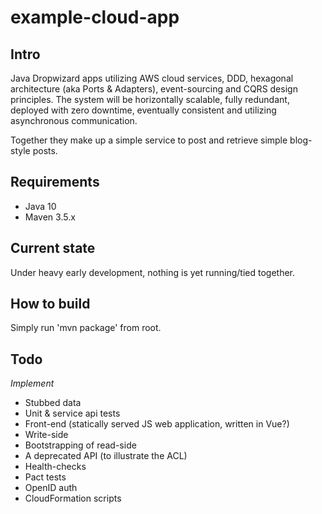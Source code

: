 # example-cloud-app

## Intro
Java Dropwizard apps utilizing AWS cloud services, DDD, hexagonal architecture (aka Ports & Adapters), event-sourcing and CQRS design principles.
The system will be horizontally scalable, fully redundant, deployed with zero downtime, eventually consistent and utilizing asynchronous communication.

Together they make up a simple service to post and retrieve simple blog-style posts.

## Requirements
- Java 10
- Maven 3.5.x

## Current state
Under heavy early development, nothing is yet running/tied together.

## How to build
Simply run 'mvn package' from root.

## Todo
*Implement*
- Stubbed data
- Unit & service api tests
- Front-end (statically served JS web application, written in Vue?)
- Write-side
- Bootstrapping of read-side
- A deprecated API (to illustrate the ACL)
- Health-checks
- Pact tests
- OpenID auth
- CloudFormation scripts
